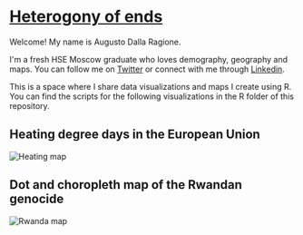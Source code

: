 # [Heterogony of ends](https://en.wikipedia.org/wiki/Heterogony_of_ends)
Welcome! My name is Augusto Dalla Ragione. 

I'm a fresh HSE Moscow graduate who loves demography, geography and maps. You can follow me on [Twitter](https://twitter.com/AugustoRagione) or connect with me through [Linkedin](https://www.linkedin.com/in/augusto-dalla-ragione-2119271b1/).

This is a space where I share data visualizations and maps I create using R. You can find the scripts for the following visualizations in the R folder of this repository.

## Heating degree days in the European Union

![Heating map](https://github.com/ADR1993/heterogony-of-ends/blob/master/heating_map.jpg)

## Dot and choropleth map of the Rwandan genocide 

![Rwanda map](https://github.com/ADR1993/heterogony-of-ends/blob/master/Rwanda_map.jpeg)
